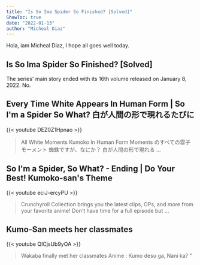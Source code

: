 ```yaml
---
title: "Is So Ima Spider So Finished? [Solved]"
ShowToc: true 
date: "2022-01-13"
author: "Micheal Diaz" 
---
```


Hola, iam Micheal Diaz, I hope all goes well today.
## Is So Ima Spider So Finished? [Solved]
The series' main story ended with its 16th volume released on January 8, 2022. No.

## Every Time White Appears In Human Form | So I'm a Spider So What? 白が人間の形で現れるたびに
{{< youtube DEZ0Z1Hpnao >}}
>All White Moments Kumoko In Human Form Moments のすべての雲子モーメント 蜘蛛ですが、なにか？ 白が人間の形で現れる ...

## So I'm a Spider, So What? - Ending | Do Your Best! Kumoko-san's Theme
{{< youtube eciJ-ercyPU >}}
>Crunchyroll Collection brings you the latest clips, OPs, and more from your favorite anime! Don't have time for a full episode but ...

## Kumo-San meets her classmates
{{< youtube QICjsUb9yOA >}}
>Wakaba finally met her classmates Anime : Kumo desu ga, Nani ka? "

